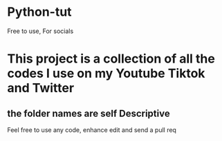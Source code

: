 # Python-tut
Free to use, For socials

# This project is a collection of all the codes I use on my Youtube Tiktok and Twitter
## the folder names are self Descriptive

Feel free to use any code, enhance edit and send a pull req
